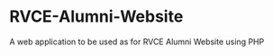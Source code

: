 RVCE-Alumni-Website
===================

A web application to be used as for RVCE Alumni Website using PHP
